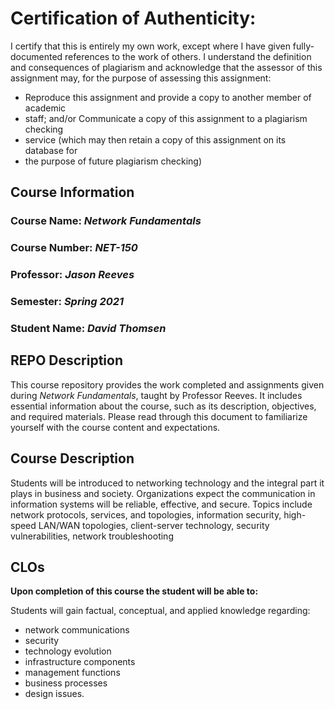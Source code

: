 # Certification of Authenticity:
I certify that this is entirely my own work, except where I have given
fully-documented references to the work of others. I understand the definition
and consequences of plagiarism and acknowledge that the assessor of this
assignment may, for the purpose of assessing this assignment:
- Reproduce this assignment and provide a copy to another member of academic
- staff; and/or Communicate a copy of this assignment to a plagiarism checking
- service (which may then retain a copy of this assignment on its database for
- the purpose of future plagiarism checking)

## Course Information

### Course Name: _Network Fundamentals_
### Course Number: _NET-150_
### Professor: _Jason Reeves_
### Semester: _Spring 2021_
### Student Name: _David Thomsen_

## REPO Description

This course repository provides the work completed and assignments given during _Network Fundamentals_, taught by Professor Reeves. It includes essential information about the course, such as its description, objectives, and required materials. Please read through this document to familiarize yourself with the course content and expectations.

## Course Description

Students will be introduced to networking technology and the integral part it plays in business and society. Organizations expect the communication in information systems will be reliable, effective, and secure. Topics include network protocols, services, and topologies, information security, high-speed LAN/WAN topologies, client-server technology, security vulnerabilities, network troubleshooting 

## CLOs

**Upon completion of this course the student will be able to:** 

Students will gain factual, conceptual, and applied knowledge regarding:
- network communications
- security
- technology evolution
- infrastructure components
- management functions
- business processes
- design issues.

